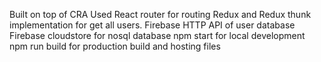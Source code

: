 Built on top of CRA
Used React router for routing
Redux and Redux thunk implementation for get all users.
Firebase HTTP API of user database
Firebase cloudstore for nosql database
npm start for local development
npm run build for production build and hosting files
